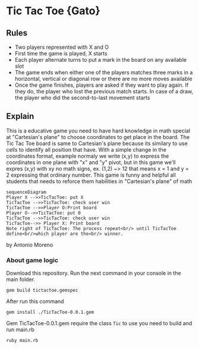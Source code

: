 # Tic Tac Toe {Gato}
## Rules
<ul>
  <li>Two players represented with X and O</li>
  <li>First time the game is played, X starts</li>
  <li>Each player alternate turns to put a mark in the board on any available slot</li>
  <li>The game ends when either one of the players matches three marks in a horizontal, vertical or diagonal row or there are no more moves available</li>
  <li>Once the game finishes, players are asked if they want to play again. If they do, the player who lost the previous match starts. In case of a draw, the player who did the second-to-last movement starts</li>
</ul>

## Explain

This is a educative game you need to have hard knowledge in math special at "Cartesian's plane" to choose coordinates to get place in the board.
The Tic Tac Toe board is same to  Cartesian's plane because its similary to use cells to identify all position that have.
With a simple change in the coordinates format, example normaly we write (x,y) to express the coordinates in one plane with "x" and "y" pivot, but in this game we'll expres (x,y) with xy no math signs, ex. (1,2) ~> 12 that means x = 1 and y = 2 expressing that ordinary number.
This game is funny and helpful all students that needs to reforce them habilities in "Cartesian's plane" of math

```mermaid
sequenceDiagram
Player X -->>TicTacToe: put X
TicTacToe -->>TicTacToe: check user win
TicTacToe -->>Player O:Print board
Player O-->>TicTacToe: put 0
TicTacToe -->>TicTacToe: check user win
TicTacToe-->> Player X: Print board
Note right of TicTacToe: The process repeat<br/> until TicTacToe define<br/>which player are the<br/> winner.
```

by 
Antonio Moreno

### About game logic

Download this repository. Run the next command in your console in the main folder.

```
gem build tictactoe.gemspec
```

After run this command

```
gem install ./TicTacToe-0.0.1.gem
```

Gem TicTacToe-0.0.1.gem require the class `Tic` to use you need to build and run main.rb
```
ruby main.rb
```



